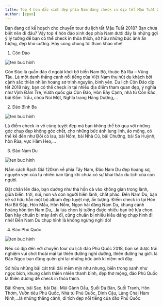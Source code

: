 ```yaml
---
title: Top 4 hòn đảo xinh đẹp phía Nam đáng check in dịp tết Mậu Tuất 2018
author: [zpao]
---
```


Bạn đang có  kế hoạch cho chuyến tour du lịch tết Mậu Tuất 2018? Bạn chưa biết nên đi đâu? Vậy top 4 hòn đảo xinh đẹp phía Nam dưới đây là những gợi ý lý tưởng để bạn có thể check in thỏa thích, sở hữu những bức ảnh ấn tượng, đẹp khó cưỡng. Hãy cùng chúng tôi tham khảo nhé!

1. Côn Đảo

![ten buc hinh](https://phuquocxanh.com/vi/wp-content/uploads/2017/10/c%C3%B4n-%C4%91%E1%BA%A3o-768x512.jpg "ten buc hinh")

Côn Đảo là quần đảo ở ngoài khơi bờ biển Nam Bộ, thuộc Bà Rịa – Vũng Tàu. Là một danh thắng cảnh nổi tiếng của Việt Nam thu hút du khách bởi cảnh sắc thiên nhiên hoang sơ trinh nguyên, bình yên. Du lịch Côn Đảo dịp tết 2018 này, bạn có thể check in tại nhiều địa điểm tham quan đẹp, ý nghĩa như Vịnh Đầm Tre, Vườn quốc gia Côn Đảo, Hòn Bảy Cạnh, nhà tù Côn Đảo, bãi Đầm Trầu, chùa Núi Một, Nghĩa trang Hàng Dương,…

2. Đảo Bình Ba

![ten buc hinh](https://phuquocxanh.com/vi/wp-content/uploads/2017/10/%C4%91%E1%BA%A3o-b%C3%ACnh-ba.jpg "ten buc hinh")

Là điểm check in vô cùng tuyệt đẹp mà bạn không thể bỏ qua với những góc chụp đẹp không góc chết, cho những bức ảnh lung linh, ảo mộng, có thể kể đến như Đồi cỏ lau, bãi Nồm, bãi Nhà Cũ, bãi Chưỡng, bãi Sa Huỳnh, hòn Rùa, vực Hầm Heo,…

3. Đảo Nam Du

![ten buc hinh](https://phuquocxanh.com/vi/wp-content/uploads/2017/10/%C4%91%E1%BA%A3o-768x768.jpg "ten buc hinh")

Nằm cách Rạch Giá 120km về phía Tây Nam, Đảo Nam Du đẹp hoang sơ, nguyên vẹn của tự nhiên ban tặng khi chưa có sự khai thác du lịch của con người.

Đặt chân lên đảo, bạn dường như thả hồn cả vào không gian trong lành, giữa biển, trời, núi, non và con người hiền lành, chất phác. Đến Nam Du, bạn sẽ sở hữu hẳn một bộ album đẹp tuyệt mỹ, ấn tượng. Điểm check in tại Hòn Hai Bờ Đập, Hòn Mấu, Hòn Nồm, Ngọn hải đăng Nam Du, khung cảnh hoàng hôn tím Nam Du,…là lựa chọn lý tưởng được nhiều bạn trẻ lựa chọn. Bạn hãy chuẩn bị máy ảnh đi, cũng chuẩn bị nhiều kiểu dáng chụp hình đi nhé! Đến Nam Du chụp hình là không ngừng nghỉ đó!

4. Đảo Phú Quốc

![ten buc hinh](https://phuquocxanh.com/vi/wp-content/uploads/2017/10/18096470_685986794928978_4485624961603469312_n.jpg "ten buc hinh")

Nếu có dịp đến với chuyến tour du lịch đảo Phú Quốc 2018, bạn sẽ được trải nghiệm vui chơi thoải mái tại thiên đường nghỉ dưỡng, thiên đường hạ giới.  là Đảo Ngọc bạn đừng quên ghi lại những bức ảnh kỉ niệm nơi đây.

Sở hữu những bãi cát trải dài mềm mịn như nhung, biển trong xanh như ngọc bích, khung cảnh thiên nhiên thanh bình, đẹp thơ mộng, đảo Phú Quốc là thiên đường để check in thỏa thích.

Bãi Khem, bãi Sao, bãi Dài, Mũi Gành Dầu, Suối Đá Bàn, Suối Tranh, Hòn Thơm, Vườn tiêu Phú Quốc, Nhà tù Phú Quốc, Dinh Cậu, Làng Chài Hàm Ninh,…là những thắng cảnh, di tích đẹp nổi tiếng của đảo Phú Quốc.